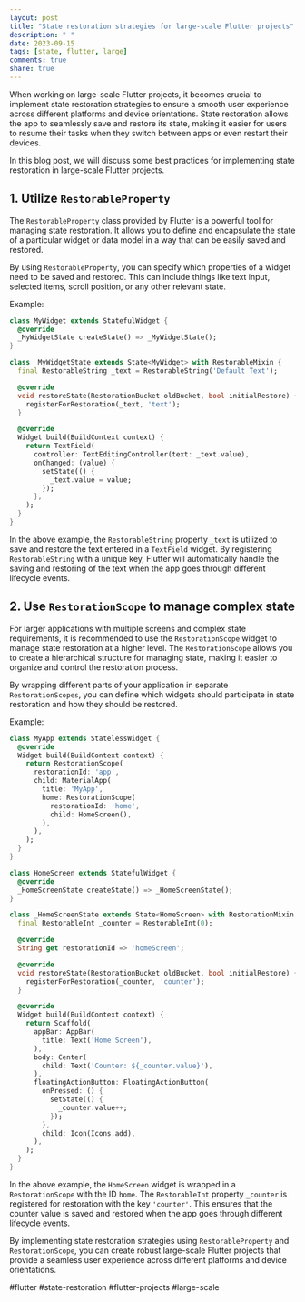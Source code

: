 ```yaml
---
layout: post
title: "State restoration strategies for large-scale Flutter projects"
description: " "
date: 2023-09-15
tags: [state, flutter, large]
comments: true
share: true
---
```


When working on large-scale Flutter projects, it becomes crucial to implement state restoration strategies to ensure a smooth user experience across different platforms and device orientations. State restoration allows the app to seamlessly save and restore its state, making it easier for users to resume their tasks when they switch between apps or even restart their devices.

In this blog post, we will discuss some best practices for implementing state restoration in large-scale Flutter projects.

## 1. Utilize `RestorableProperty`

The `RestorableProperty` class provided by Flutter is a powerful tool for managing state restoration. It allows you to define and encapsulate the state of a particular widget or data model in a way that can be easily saved and restored.

By using `RestorableProperty`, you can specify which properties of a widget need to be saved and restored. This can include things like text input, selected items, scroll position, or any other relevant state.

Example:

```dart
class MyWidget extends StatefulWidget {
  @override
  _MyWidgetState createState() => _MyWidgetState();
}

class _MyWidgetState extends State<MyWidget> with RestorableMixin {
  final RestorableString _text = RestorableString('Default Text');

  @override
  void restoreState(RestorationBucket oldBucket, bool initialRestore) {
    registerForRestoration(_text, 'text');
  }

  @override
  Widget build(BuildContext context) {
    return TextField(
      controller: TextEditingController(text: _text.value),
      onChanged: (value) {
        setState(() {
          _text.value = value;
        });
      },
    );
  }
}
```

In the above example, the `RestorableString` property `_text` is utilized to save and restore the text entered in a `TextField` widget. By registering `RestorableString` with a unique key, Flutter will automatically handle the saving and restoring of the text when the app goes through different lifecycle events.

## 2. Use `RestorationScope` to manage complex state

For larger applications with multiple screens and complex state requirements, it is recommended to use the `RestorationScope` widget to manage state restoration at a higher level. The `RestorationScope` allows you to create a hierarchical structure for managing state, making it easier to organize and control the restoration process.

By wrapping different parts of your application in separate `RestorationScopes`, you can define which widgets should participate in state restoration and how they should be restored.

Example:

```dart
class MyApp extends StatelessWidget {
  @override
  Widget build(BuildContext context) {
    return RestorationScope(
      restorationId: 'app',
      child: MaterialApp(
        title: 'MyApp',
        home: RestorationScope(
          restorationId: 'home',
          child: HomeScreen(),
        ),
      ),
    );
  }
}

class HomeScreen extends StatefulWidget {
  @override
  _HomeScreenState createState() => _HomeScreenState();
}

class _HomeScreenState extends State<HomeScreen> with RestorationMixin {
  final RestorableInt _counter = RestorableInt(0);

  @override
  String get restorationId => 'homeScreen';

  @override
  void restoreState(RestorationBucket oldBucket, bool initialRestore) {
    registerForRestoration(_counter, 'counter');
  }

  @override
  Widget build(BuildContext context) {
    return Scaffold(
      appBar: AppBar(
        title: Text('Home Screen'),
      ),
      body: Center(
        child: Text('Counter: ${_counter.value}'),
      ),
      floatingActionButton: FloatingActionButton(
        onPressed: () {
          setState(() {
            _counter.value++;
          });
        },
        child: Icon(Icons.add),
      ),
    );
  }
}
```

In the above example, the `HomeScreen` widget is wrapped in a `RestorationScope` with the ID `home`. The `RestorableInt` property `_counter` is registered for restoration with the key `'counter'`. This ensures that the counter value is saved and restored when the app goes through different lifecycle events.

By implementing state restoration strategies using `RestorableProperty` and `RestorationScope`, you can create robust large-scale Flutter projects that provide a seamless user experience across different platforms and device orientations.

#flutter #state-restoration #flutter-projects #large-scale